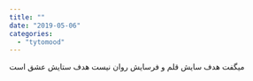 ```yaml
---
title: ""
date: "2019-05-06"
categories: 
  - "tytomood"
---
```


میگفت هدف سایش قلم و فرسایش روان نیست هدف ستایش عشق است
